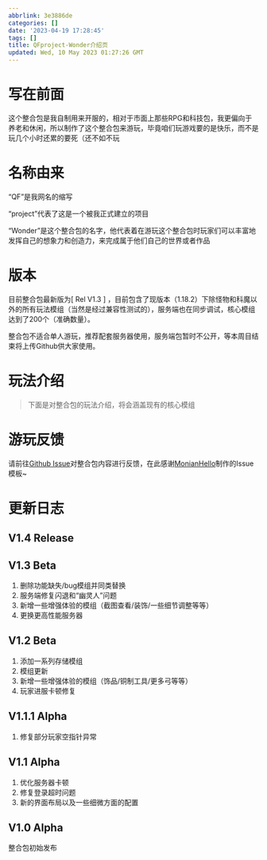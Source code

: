 ```yaml
---
abbrlink: 3e3886de
categories: []
date: '2023-04-19 17:28:45'
tags: []
title: QFproject-Wonder介绍页
updated: Wed, 10 May 2023 01:27:26 GMT
---
```

# 写在前面

这个整合包是我自制用来开服的，相对于市面上那些RPG和科技包，我更偏向于养老和休闲，所以制作了这个整合包来游玩，毕竟咱们玩游戏要的是快乐，而不是玩几个小时还累的要死（还不如不玩

# 名称由来

“QF”是我网名的缩写

“project”代表了这是一个被我正式建立的项目

“Wonder”是这个整合包的名字，他代表着在游玩这个整合包时玩家们可以丰富地发挥自己的想象力和创造力，来完成属于他们自己的世界或者作品

# 版本

目前整合包最新版为[ Rel V1.3 ] ，目前包含了现版本（1.18.2）下除怪物和科魔以外的所有玩法模组（当然是经过兼容性测试的），服务端也在同步调试，核心模组达到了200个（准确数量）。

整合包不适合单人游玩，推荐配套服务器使用，服务端包暂时不公开，等本周目结束将上传Github供大家使用。

# 玩法介绍

> 下面是对整合包的玩法介绍，将会涵盖现有的核心模组

# 游玩反馈

请前往[Github Issue](https://github.com/Qian-F/QFserver-Wonder/issues)对整合包内容进行反馈，在此感谢[MonianHello](http://monianhello.top/)制作的Issue模板~

# 更新日志

## V1.4 Release


## V1.3 Beta

1. 删除功能缺失/bug模组并同类替换
2. 服务端修复闪退和“幽灵人”问题
3. 新增一些增强体验的模组（截图查看/装饰/一些细节调整等等）
4. 更换更高性能服务器

## V1.2 Beta

1. 添加一系列存储模组
2. 模组更新
3. 新增一些增强体验的模组（饰品/铜制工具/更多弓等等）
4. 玩家进服卡顿修复

## V1.1.1 Alpha

1. 修复部分玩家空指针异常

## V1.1 Alpha

1. 优化服务器卡顿
2. 修复登录超时问题
3. 新的界面布局以及一些细微方面的配置

## V1.0 Alpha

整合包初始发布

